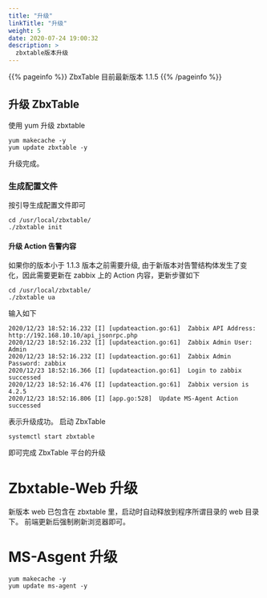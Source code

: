 ```yaml
---
title: "升级"
linkTitle: "升级"
weight: 5
date: 2020-07-24 19:00:32
description: >
  zbxtable版本升级
---
```


{{% pageinfo %}}
ZbxTable 目前最新版本 1.1.5
{{% /pageinfo %}}

## 升级 ZbxTable

使用 yum 升级 zbxtable

```
yum makecache -y
yum update zbxtable -y
```

升级完成。

### 生成配置文件

按引导生成配置文件即可

```
cd /usr/local/zbxtable/
./zbxtable init
```

#### 升级 Action 告警内容

如果你的版本小于 1.1.3 版本之前需要升级,
由于新版本对告警结构体发生了变化，因此需要更新在 zabbix 上的 Action 内容，更新步骤如下

```
cd /usr/local/zbxtable/
./zbxtable ua
```

输入如下

```
2020/12/23 18:52:16.232 [I] [updateaction.go:61]  Zabbix API Address: http://192.168.10.10/api_jsonrpc.php
2020/12/23 18:52:16.232 [I] [updateaction.go:61]  Zabbix Admin User: Admin
2020/12/23 18:52:16.232 [I] [updateaction.go:61]  Zabbix Admin Password: zabbix
2020/12/23 18:52:16.366 [I] [updateaction.go:61]  Login to zabbix successed
2020/12/23 18:52:16.476 [I] [updateaction.go:61]  Zabbix version is 4.2.5
2020/12/23 18:52:16.806 [I] [app.go:528]  Update MS-Agent Action successed
```

表示升级成功。
启动 ZbxTable

```
systemctl start zbxtable
```

即可完成 ZbxTable 平台的升级

# Zbxtable-Web 升级

新版本 web 已包含在 zbxtable 里，启动时自动释放到程序所谓目录的 web 目录下。
前端更新后强制刷新浏览器即可。

# MS-Asgent 升级

```
yum makecache -y
yum update ms-agent -y
```

